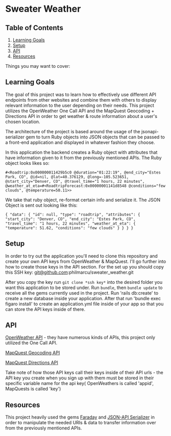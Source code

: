 # Sweater Weather

## Table of Contents
1. [Learning Goals](#learning-goals)
2. [Setup](#setup)
3. [API](#api)
4. [Resources](#resources)

Things you may want to cover:

## Learning Goals

The goal of this project was to learn how to effectively use different API endpoints from other websites and combine them with others to display relevant information to the user depending on their needs. This project utilizes the OpenWeather One Call API and the MapQuest Geocoding + Directions API in order to get weather & route information about a user's chosen location.

The architecture of the project is based around the usage of the jsonapi-serializer gem to turn Ruby objects into JSON objects that can be passed to a front-end application and displayed in whatever fashion they choose.

In this application the backend creates a Ruby object with attributes that have information given to it from the previously mentioned APIs.
The Ruby object looks likes so:

`#<Roadtrip:0x000000011429b5c0
 @duration="01:22:19",
 @end_city="Estes Park, CO",
 @id=nil,
 @lat=40.376129,
 @long=-105.523651,
 @start_city="Denver, CO",
 @travel_time="1 hours, 22 minutes",
 @weather_at_eta=#<RoadtripForecast:0x00000001141d8548 @conditions="few clouds", @temperature=50.11>>`
 
 We take that ruby object, re-format certain info and serialize it. The JSON Object is sent out looking like this:
 
 `{
    "data": {
        "id": null,
        "type": "roadtrip",
        "attributes": {
            "start_city": "Denver, CO",
            "end_city": "Estes Park, CO",
            "travel_time": "1 hours, 22 minutes",
            "weather_at_eta": {
                "temperature": 51.62,
                "conditions": "few clouds"
            }
        }
    }
}`

## Setup 

In order to try out the application you'll need to clone this repository and create your own API keys from OpenWeather & MapQuest. I'll go further into how to create those keys in the API section. For the set up you should copy this SSH key: git@github.com:philmarcu/sweater_weather.git

After you copy the key run `git clone *ssh key*` into the desired folder you want this application to be stored under. Run `bundle`, then `bundle update` to receive all the gems currently used in the project. Run 'rails db:create' to create a new database inside your application. After that run 'bundle exec figaro install' to create an application.yml file inside of your app so that you can store the API keys inside of there.

## API

[OpenWeather API](https://openweathermap.org/api, "OpenWeather API") - they have numerous kinds of APIs, this project only utilized the One Call API.

[MapQuest Geocoding API](https://developer.mapquest.com/documentation/geocoding-api/, "MapQuest Geocoding")

[MapQuest Directions API](https://developer.mapquest.com/documentation/directions-api/, "MapQuest Directions")

Take note of how those API keys call their keys inside of their API urls - the API key you create when you sign up with them must be stored in their specific variable name for the api key( OpenWeathers is called 'appid', MapQuests is called 'key')

## Resources

This project heavily used the gems [Faraday](https://lostisland.github.io/faraday/) and [JSON-API Serializer](https://github.com/jsonapi-serializer/jsonapi-serializer) in order to manipulate the needed URIs & data to transfer information over from the previously mentioned APIs.
